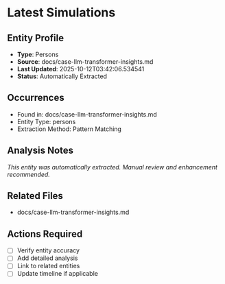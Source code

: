 # Latest Simulations

## Entity Profile
- **Type**: Persons
- **Source**: docs/case-llm-transformer-insights.md
- **Last Updated**: 2025-10-12T03:42:06.534541
- **Status**: Automatically Extracted

## Occurrences
- Found in: docs/case-llm-transformer-insights.md
- Entity Type: persons
- Extraction Method: Pattern Matching

## Analysis Notes
*This entity was automatically extracted. Manual review and enhancement recommended.*

## Related Files
- docs/case-llm-transformer-insights.md

## Actions Required
- [ ] Verify entity accuracy
- [ ] Add detailed analysis
- [ ] Link to related entities
- [ ] Update timeline if applicable
